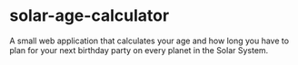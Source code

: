 # solar-age-calculator
A small web application that calculates your age and how long you have to plan for your next birthday party on every planet in the Solar System.
